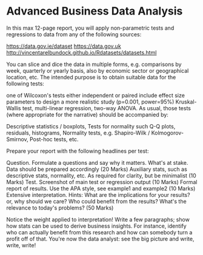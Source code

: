 # Advanced Business Data Analysis

In this max 12-page report, you will apply non-parametric tests and regressions to data from any of the following sources:

https://data.gov.ie/dataset
https://data.gov.uk
http://vincentarelbundock.github.io/Rdatasets/datasets.html

You can slice and dice the data in multiple forms, e.g. comparisons by week, quarterly or yearly basis, also by economic sector or geographical location, etc. The intended purpose is to obtain suitable data for the following tests:

one of Wilcoxon's tests
either independent or paired
include effect size parameters to design a more realistic study (p=0.001, power=95%)
Kruskal-Wallis test,
multi-linear regression,
two-way ANOVA.
As usual, those tests (where appropriate for the narrative) should be accompanied by:

Descriptive statistics / boxplots,
Tests for normality such Q-Q plots, residuals, histograms,
Normality tests, e.g. Shapiro-Wilk / Kolmogorov-Smirnov,
Post-hoc tests, etc.

Prepare your report with the following headlines per test:

Question. Formulate a questions and say why it matters. What's at stake. Data should be prepared accordingly (20 Marks)
Auxiliary stats, such as descriptive stats, normality, etc. As required for clarity, but be minimalist (10 Marks)
Test. Screenshot of main test or regression output (10 Marks)
Formal report of results. Use the APA style, see example1 and example2 (10 Marks)
Extensive interpretation. Hints: What are the implications for your results? or, why should we care? Who could benefit from the results? What's the relevance to today's problems? (50 Marks)

Notice the weight applied to interpretation! Write a few paragraphs; show how stats can be used to derive business insights. For instance, identify who can actually benefit from this research and how can somebody turn a profit off of that. You're now the data analyst: see the big picture and write, write, write!
